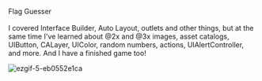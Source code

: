 Flag Guesser<br><br>
I covered Interface Builder, Auto Layout, outlets and other things, but at the same time I've learned about @2x and @3x images, asset catalogs, UIButton, CALayer, UIColor, random numbers, actions, UIAlertController, and more. And I have a finished game too!<br>

![ezgif-5-eb0552e1ca](https://user-images.githubusercontent.com/59232592/151162974-c6048453-973b-489b-88d9-a0fa2142af3f.gif)
